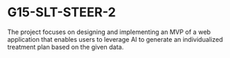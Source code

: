 # G15-SLT-STEER-2

The project focuses on designing and implementing an MVP of a web application that enables users to leverage AI to generate an individualized treatment plan based on the given data. 
